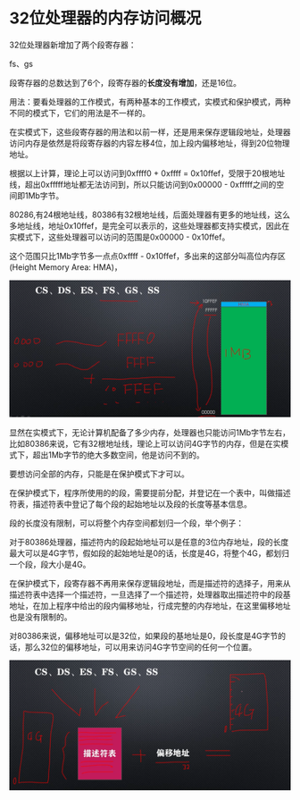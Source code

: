 # 32位处理器的内存访问概况

32位处理器新增加了两个段寄存器：

fs、gs

段寄存器的总数达到了6个，段寄存器的**长度没有增加**，还是16位。

用法：要看处理器的工作模式，有两种基本的工作模式，实模式和保护模式，两种不同的模式下，它们的用法是不一样的。

在实模式下，这些段寄存器的用法和以前一样，还是用来保存逻辑段地址，处理器访问内存是依然是将段寄存器的内容左移4位，加上段内偏移地址，得到20位物理地址。

根据以上计算，理论上可以访问到0xffff0 + 0xffff = 0x10ffef，受限于20根地址线，超出0xfffff地址都无法访问到，所以只能访问到0x00000 - 0xfffff之间的空间即1Mb字节。

80286,有24根地址线，80386有32根地址线，后面处理器有更多的地址线，这么多地址线，地址0x10ffef，是完全可以表示的，这些处理器都支持实模式，因此在实模式下，这些处理器可以访问的范围是0x00000 - 0x10ffef。

这个范围只比1Mb字节多一点点0xffff - 0x10ffef，多出来的这部分叫高位内存区(Height Memory Area: HMA)，

![image-20210522190332333](./images/image-20210522190332333.png)

显然在实模式下，无论计算机配备了多少内存，处理器也只能访问1Mb字节左右，比如80386来说，它有32根地址线，理论上可以访问4G字节的内存，但是在实模式下，超出1Mb字节的绝大多数空间，他是访问不到的。

要想访问全部的内存，只能是在保护模式下才可以。

在保护模式下，程序所使用的的段，需要提前分配，并登记在一个表中，叫做描述符表，描述符表中登记了每个段的起始地址以及段的长度等基本信息。

段的长度没有限制，可以将整个内存空间都划归一个段，举个例子：

对于80386处理器，描述符内的段起始地址可以是任意的3位内存地址，段的长度最大可以是4G字节，假如段的起始地址是0的话，长度是4G，将整个4G，都划归一个段，段大小是4G。

在保护模式下，段寄存器不再用来保存逻辑段地址，而是描述符的选择子，用来从描述符表中选择一个描述符，一旦选择了一个描述符，处理器取出描述符中的段基地址，在加上程序中给出的段内偏移地址，行成完整的内存地址，在这里偏移地址也是没有限制的。

对80386来说，偏移地址可以是32位，如果段的基地址是0，段长度是4G字节的话，那么32位的偏移地址，可以用来访问4G字节空间的任何一个位置。

![image-20210522191950946](./images/image-20210522191950946.png)

